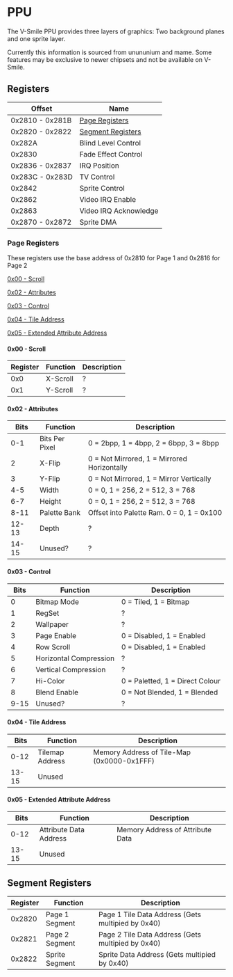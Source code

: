 # PPU

The V-Smile PPU provides three layers of graphics: Two background planes and one sprite layer.

Currently this information is sourced from unununium and mame. Some features may be exclusive to newer chipsets and not be available on V-Smile.

## Registers

| Offset | Name |
| - | - |
| 0x2810 - 0x281B | [Page Registers](#page-registers) |
| 0x2820 - 0x2822 | [Segment Registers](#segment-registers) |
| 0x282A | Blind Level Control |
| 0x2830 | Fade Effect Control |
| 0x2836 - 0x2837 | IRQ Position |
| 0x283C - 0x283D| TV Control |
| 0x2842  | Sprite Control |
| 0x2862 | Video IRQ Enable | 
| 0x2863 | Video IRQ Acknowledge |
| 0x2870 - 0x2872 | Sprite DMA |

### Page Registers

These registers use the base address of 0x2810 for Page 1 and 0x2816 for Page 2

 [0x00 - Scroll](#0x00---scroll)

 [0x02 - Attributes](#0x02---attributes)
 
 [0x03 - Control](#0x03---control)
 
 [0x04 - Tile Address](#0x04---tile-address)
 
 [0x05 - Extended Attribute Address](#0x05---extended-attribute-address)
 
#### 0x00 - Scroll 

| Register | Function | Description | 
| - | - | - |
| 0x0 | X-Scroll | ? |
| 0x1 | Y-Scroll | ? |

#### 0x02 - Attributes

| Bits | Function | Description | 
| - | - | - |
| 0-1 | Bits Per Pixel | 0 = 2bpp, 1 = 4bpp, 2 = 6bpp, 3 = 8bpp | 
| 2 | X-Flip | 0 = Not Mirrored, 1 = Mirrored Horizontally |
| 3 | Y-Flip | 0 = Not Mirrored, 1 = Mirror Vertically | 
| 4-5 | Width | 0 = 0, 1 = 256, 2 = 512, 3 = 768 |
| 6-7 | Height | 0 = 0, 1 = 256, 2 = 512, 3 = 768 |
| 8-11 | Palette Bank | Offset into Palette Ram. 0 = 0, 1 = 0x100 |
| 12-13 | Depth | ? |
| 14-15 | Unused? | ? |

#### 0x03 - Control

| Bits | Function | Description | 
| - | - | - |
| 0 | Bitmap Mode | 0 = Tiled, 1 = Bitmap | 
| 1 | RegSet | ? |
| 2 | Wallpaper | ? |
| 3 | Page Enable | 0 = Disabled, 1 = Enabled |
| 4 | Row Scroll | 0 = Disabled, 1 = Enabled |
| 5 | Horizontal Compression | ? |
| 6 | Vertical Compression | ? |
| 7 | Hi-Color | 0 = Paletted, 1 = Direct Colour |
| 8 | Blend Enable | 0 = Not Blended, 1 = Blended |
| 9-15 | Unused? | ? |

#### 0x04 - Tile Address

| Bits | Function | Description | 
| - | - | - |
| 0-12 | Tilemap Address | Memory Address of Tile-Map (0x0000-0x1FFF) |
| 13-15 | Unused | |

#### 0x05 - Extended Attribute Address

| Bits | Function | Description | 
| - | - | - |
| 0-12 | Attribute Data Address | Memory Address of Attribute Data |
| 13-15 | Unused | |

## Segment Registers

| Register | Function | Description | 
| - | - | - |
| 0x2820 | Page 1 Segment | Page 1 Tile Data Address (Gets multipied by 0x40) |
| 0x2821 | Page 2 Segment | Page 2 Tile Data Address (Gets multipied by 0x40) |
| 0x2822 | Sprite Segment | Sprite Data Address (Gets multipied by 0x40) |





